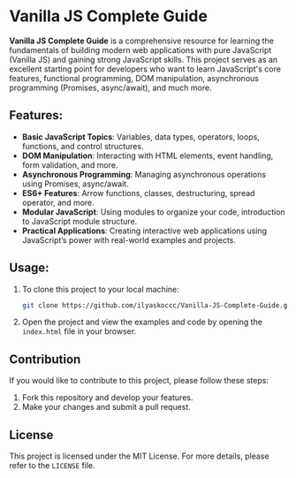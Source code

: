# Vanilla JS Complete Guide

**Vanilla JS Complete Guide** is a comprehensive resource for learning the fundamentals of building modern web applications with pure JavaScript (Vanilla JS) and gaining strong JavaScript skills. This project serves as an excellent starting point for developers who want to learn JavaScript's core features, functional programming, DOM manipulation, asynchronous programming (Promises, async/await), and much more.

## Features:
- **Basic JavaScript Topics**: Variables, data types, operators, loops, functions, and control structures.
- **DOM Manipulation**: Interacting with HTML elements, event handling, form validation, and more.
- **Asynchronous Programming**: Managing asynchronous operations using Promises, async/await.
- **ES6+ Features**: Arrow functions, classes, destructuring, spread operator, and more.
- **Modular JavaScript**: Using modules to organize your code, introduction to JavaScript module structure.
- **Practical Applications**: Creating interactive web applications using JavaScript’s power with real-world examples and projects.

## Usage:
1. To clone this project to your local machine:
   ```bash
   git clone https://github.com/ilyaskoccc/Vanilla-JS-Complete-Guide.git

2. Open the project and view the examples and code by opening the `index.html` file in your browser.

## Contribution
If you would like to contribute to this project, please follow these steps:

1. Fork this repository and develop your features.
2. Make your changes and submit a pull request.

## License
This project is licensed under the MIT License. For more details, please refer to the `LICENSE` file.
